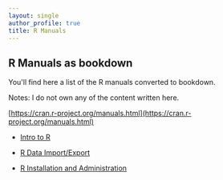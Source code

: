 ```yaml
---
layout: single
author_profile: true
title: R Manuals
---
```


## R Manuals as bookdown

You'll find here a list of the R manuals converted to bookdown. 

Notes: I do not own any of the content written here. 

[https://cran.r-project.org/manuals.html](https://cran.r-project.org/manuals.html)

+ [Intro to R](http://colinfay.me/intro-to-r/)

+ [R Data Import/Export](http://colinfay.me/r-data-import-export/)

+ [R Installation and Administration](http://colinfay.me/r-installation-administration/)

